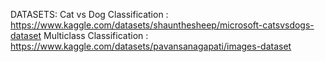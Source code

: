 DATASETS:
Cat vs Dog Classification : https://www.kaggle.com/datasets/shaunthesheep/microsoft-catsvsdogs-dataset
Multiclass Classification : https://www.kaggle.com/datasets/pavansanagapati/images-dataset
